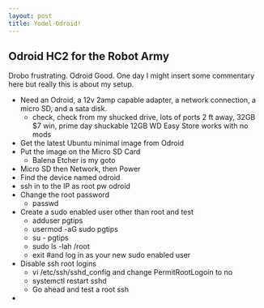 ```yaml
---
layout: post
title: Yodel-Odroid!
---
```


## Odroid HC2 for the Robot Army

Drobo frustrating. Odroid Good. One day I might insert some commentary here but really this is about my setup.

- Need an Odroid, a 12v 2amp capable adapter, a network connection, a micro SD, and a sata disk.
  - check, check from my shucked drive, lots of ports 2 ft away, 32GB $7 win, prime day shuckable 12GB WD Easy Store works with no mods
- Get the latest Ubuntu minimal image from Odroid
- Put the image on the Micro SD Card
  - Balena Etcher is my goto
- Micro SD then Network, then Power
- Find the device named odroid
- ssh in to the IP as root pw odroid
- Change the root password
  - passwd
- Create a sudo enabled user other than root and test
  - adduser pgtips
  - usermod -aG sudo pgtips
  - su - pgtips
  - sudo ls -lah /root
  - exit #and log in as your new sudo enabled user
- Disable ssh root logins
  - vi /etc/ssh/sshd_config and change PermitRootLogoin to no
  - systemctl restart sshd
  - Go ahead and test a root ssh
- 
